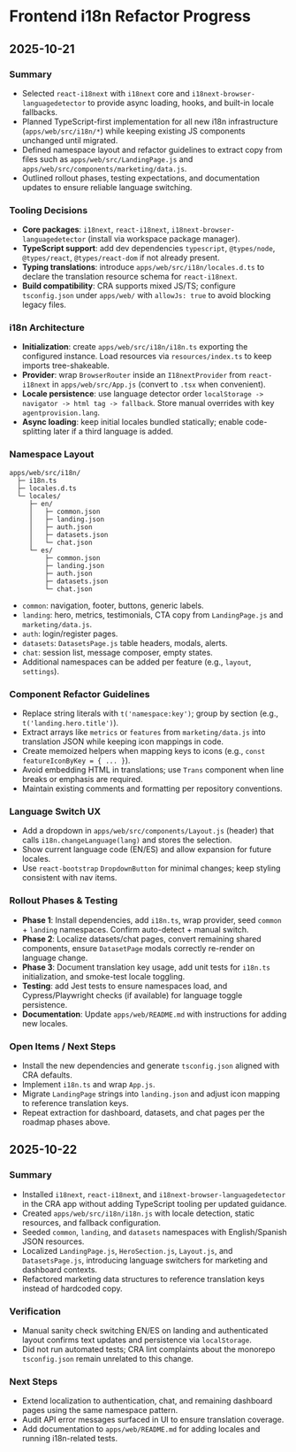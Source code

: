# Frontend i18n Refactor Progress

## 2025-10-21

### Summary
- Selected `react-i18next` with `i18next` core and `i18next-browser-languagedetector` to provide async loading, hooks, and built-in locale fallbacks.
- Planned TypeScript-first implementation for all new i18n infrastructure (`apps/web/src/i18n/*`) while keeping existing JS components unchanged until migrated.
- Defined namespace layout and refactor guidelines to extract copy from files such as `apps/web/src/LandingPage.js` and `apps/web/src/components/marketing/data.js`.
- Outlined rollout phases, testing expectations, and documentation updates to ensure reliable language switching.

### Tooling Decisions
- **Core packages**: `i18next`, `react-i18next`, `i18next-browser-languagedetector` (install via workspace package manager).
- **TypeScript support**: add dev dependencies `typescript`, `@types/node`, `@types/react`, `@types/react-dom` if not already present.
- **Typing translations**: introduce `apps/web/src/i18n/locales.d.ts` to declare the translation resource schema for `react-i18next`.
- **Build compatibility**: CRA supports mixed JS/TS; configure `tsconfig.json` under `apps/web/` with `allowJs: true` to avoid blocking legacy files.

### i18n Architecture
- **Initialization**: create `apps/web/src/i18n/i18n.ts` exporting the configured instance. Load resources via `resources/index.ts` to keep imports tree-shakeable.
- **Provider**: wrap `BrowserRouter` inside an `I18nextProvider` from `react-i18next` in `apps/web/src/App.js` (convert to `.tsx` when convenient).
- **Locale persistence**: use language detector order `localStorage -> navigator -> html tag -> fallback`. Store manual overrides with key `agentprovision.lang`.
- **Async loading**: keep initial locales bundled statically; enable code-splitting later if a third language is added.

### Namespace Layout
```
apps/web/src/i18n/
  ├─ i18n.ts
  ├─ locales.d.ts
  └─ locales/
     ├─ en/
     │   ├─ common.json
     │   ├─ landing.json
     │   ├─ auth.json
     │   ├─ datasets.json
     │   └─ chat.json
     └─ es/
         ├─ common.json
         ├─ landing.json
         ├─ auth.json
         ├─ datasets.json
         └─ chat.json
```
- `common`: navigation, footer, buttons, generic labels.
- `landing`: hero, metrics, testimonials, CTA copy from `LandingPage.js` and `marketing/data.js`.
- `auth`: login/register pages.
- `datasets`: `DatasetsPage.js` table headers, modals, alerts.
- `chat`: session list, message composer, empty states.
- Additional namespaces can be added per feature (e.g., `layout`, `settings`).

### Component Refactor Guidelines
- Replace string literals with `t('namespace:key')`; group by section (e.g., `t('landing.hero.title')`).
- Extract arrays like `metrics` or `features` from `marketing/data.js` into translation JSON while keeping icon mappings in code.
- Create memoized helpers when mapping keys to icons (e.g., `const featureIconByKey = { ... }`).
- Avoid embedding HTML in translations; use `Trans` component when line breaks or emphasis are required.
- Maintain existing comments and formatting per repository conventions.

### Language Switch UX
- Add a dropdown in `apps/web/src/components/Layout.js` (header) that calls `i18n.changeLanguage(lang)` and stores the selection.
- Show current language code (EN/ES) and allow expansion for future locales.
- Use `react-bootstrap` `DropdownButton` for minimal changes; keep styling consistent with nav items.

### Rollout Phases & Testing
- **Phase 1**: Install dependencies, add `i18n.ts`, wrap provider, seed `common` + `landing` namespaces. Confirm auto-detect + manual switch.
- **Phase 2**: Localize datasets/chat pages, convert remaining shared components, ensure `DatasetPage` modals correctly re-render on language change.
- **Phase 3**: Document translation key usage, add unit tests for `i18n.ts` initialization, and smoke-test locale toggling.
- **Testing**: add Jest tests to ensure namespaces load, and Cypress/Playwright checks (if available) for language toggle persistence.
- **Documentation**: Update `apps/web/README.md` with instructions for adding new locales.

### Open Items / Next Steps
- Install the new dependencies and generate `tsconfig.json` aligned with CRA defaults.
- Implement `i18n.ts` and wrap `App.js`.
- Migrate `LandingPage` strings into `landing.json` and adjust icon mapping to reference translation keys.
- Repeat extraction for dashboard, datasets, and chat pages per the roadmap phases above.

## 2025-10-22

### Summary
- Installed `i18next`, `react-i18next`, and `i18next-browser-languagedetector` in the CRA app without adding TypeScript tooling per updated guidance.
- Created `apps/web/src/i18n/i18n.js` with locale detection, static resources, and fallback configuration.
- Seeded `common`, `landing`, and `datasets` namespaces with English/Spanish JSON resources.
- Localized `LandingPage.js`, `HeroSection.js`, `Layout.js`, and `DatasetsPage.js`, introducing language switchers for marketing and dashboard contexts.
- Refactored marketing data structures to reference translation keys instead of hardcoded copy.

### Verification
- Manual sanity check switching EN/ES on landing and authenticated layout confirms text updates and persistence via `localStorage`.
- Did not run automated tests; CRA lint complaints about the monorepo `tsconfig.json` remain unrelated to this change.

### Next Steps
- Extend localization to authentication, chat, and remaining dashboard pages using the same namespace pattern.
- Audit API error messages surfaced in UI to ensure translation coverage.
- Add documentation to `apps/web/README.md` for adding locales and running i18n-related tests.

